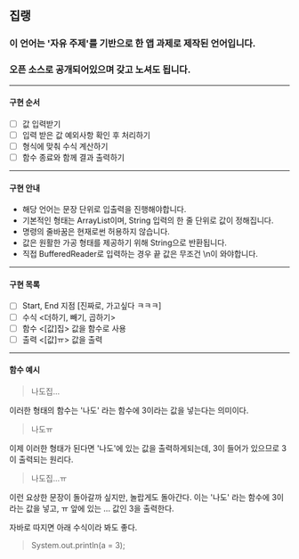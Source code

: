 ## 집랭

### 이 언어는 '자유 주제'를 기반으로 한 앱 과제로 제작된 언어입니다.
### 오픈 소스로 공개되어있으며 갖고 노셔도 됩니다.
- - -
#### 구현 순서
- [ ] 값 입력받기
- [ ] 입력 받은 값 예외사항 확인 후 처리하기
- [ ] 형식에 맞춰 수식 계산하기
- [ ] 함수 종료와 함께 결과 출력하기
- - -
#### 구현 안내
- 해당 언어는 문장 단위로 입출력을 진행해야합니다.
- 기본적인 형태는 ArrayList이며, String 입력의 한 줄 단위로 값이 정해집니다.
- 명령의 줄바꿈은 현재로썬 허용하지 않습니다.
- 값은 원활한 가공 형태를 제공하기 위해 String으로 반환됩니다.
- 직접 BufferedReader로 입력하는 경우 끝 값은 무조건 \n이 와야합니다.
- - -
#### 구현 목록
- [ ] Start, End 지점 [진짜로, 가고싶다 ㅋㅋㅋ]
- [ ] 수식 <더하기, 빼기, 곱하기>
- [ ] 함수 <[값]집> 값을 함수로 사용
- [ ] 출력 <[값]ㅠ> 값을 출력
- - - 
#### 함수 예시
> 나도집...

이러한 형태의 함수는 '나도' 라는 함수에 3이라는 값을 넣는다는 의미이다.

> 나도ㅠ

이제 이러한 형태가 된다면 '나도'에 있는 값을 출력하게되는데, 3이 들어가 있으므로 3이 출력되는 원리다.

> 나도집...ㅠ

이런 요상한 문장이 돌아갈까 싶지만, 놀랍게도 돌아간다.
이는 '나도' 라는 함수에 3이라는 값을 넣고, ㅠ 앞에 있는 ... 값인 3을 출력한다.

자바로 따지면 아래 수식이라 봐도 좋다.
> System.out.println(a = 3);